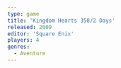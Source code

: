 ```yaml
---
type: game
title: 'Kingdom Hearts 358/2 Days'
released: 2009
editor: 'Square Enix'
players: 4
genres:
  - Aventure
---
```

